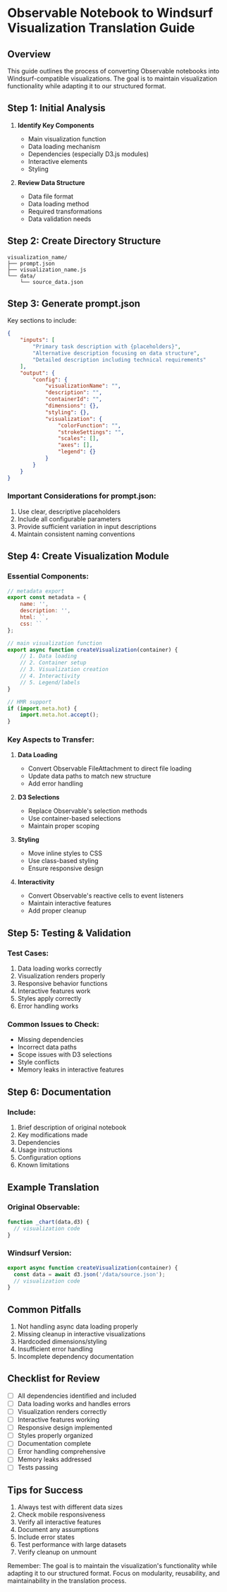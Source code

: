 # Observable Notebook to Windsurf Visualization Translation Guide

## Overview
This guide outlines the process of converting Observable notebooks into Windsurf-compatible visualizations. The goal is to maintain visualization functionality while adapting it to our structured format.

## Step 1: Initial Analysis
1. **Identify Key Components**
   - Main visualization function
   - Data loading mechanism
   - Dependencies (especially D3.js modules)
   - Interactive elements
   - Styling

2. **Review Data Structure**
   - Data file format
   - Data loading method
   - Required transformations
   - Data validation needs

## Step 2: Create Directory Structure
```
visualization_name/
├── prompt.json
├── visualization_name.js
└── data/
    └── source_data.json
```

## Step 3: Generate prompt.json
Key sections to include:

```json
{
    "inputs": [
        "Primary task description with {placeholders}",
        "Alternative description focusing on data structure",
        "Detailed description including technical requirements"
    ],
    "output": {
        "config": {
            "visualizationName": "",
            "description": "",
            "containerId": "",
            "dimensions": {},
            "styling": {},
            "visualization": {
                "colorFunction": "",
                "strokeSettings": "",
                "scales": [],
                "axes": [],
                "legend": {}
            }
        }
    }
}
```

### Important Considerations for prompt.json:
1. Use clear, descriptive placeholders
2. Include all configurable parameters
3. Provide sufficient variation in input descriptions
4. Maintain consistent naming conventions

## Step 4: Create Visualization Module

### Essential Components:
```javascript
// metadata export
export const metadata = {
    name: '',
    description: '',
    html: ``,
    css: ``
};

// main visualization function
export async function createVisualization(container) {
    // 1. Data loading
    // 2. Container setup
    // 3. Visualization creation
    // 4. Interactivity
    // 5. Legend/labels
}

// HMR support
if (import.meta.hot) {
    import.meta.hot.accept();
}
```

### Key Aspects to Transfer:
1. **Data Loading**
   - Convert Observable FileAttachment to direct file loading
   - Update data paths to match new structure
   - Add error handling

2. **D3 Selections**
   - Replace Observable's selection methods
   - Use container-based selections
   - Maintain proper scoping

3. **Styling**
   - Move inline styles to CSS
   - Use class-based styling
   - Ensure responsive design

4. **Interactivity**
   - Convert Observable's reactive cells to event listeners
   - Maintain interactive features
   - Add proper cleanup

## Step 5: Testing & Validation

### Test Cases:
1. Data loading works correctly
2. Visualization renders properly
3. Responsive behavior functions
4. Interactive features work
5. Styles apply correctly
6. Error handling works

### Common Issues to Check:
- Missing dependencies
- Incorrect data paths
- Scope issues with D3 selections
- Style conflicts
- Memory leaks in interactive features

## Step 6: Documentation

### Include:
1. Brief description of original notebook
2. Key modifications made
3. Dependencies
4. Usage instructions
5. Configuration options
6. Known limitations

## Example Translation

### Original Observable:
```javascript
function _chart(data,d3) {
  // visualization code
}
```

### Windsurf Version:
```javascript
export async function createVisualization(container) {
  const data = await d3.json('/data/source.json');
  // visualization code
}
```

## Common Pitfalls
1. Not handling async data loading properly
2. Missing cleanup in interactive visualizations
3. Hardcoded dimensions/styling
4. Insufficient error handling
5. Incomplete dependency documentation

## Checklist for Review
- [ ] All dependencies identified and included
- [ ] Data loading works and handles errors
- [ ] Visualization renders correctly
- [ ] Interactive features working
- [ ] Responsive design implemented
- [ ] Styles properly organized
- [ ] Documentation complete
- [ ] Error handling comprehensive
- [ ] Memory leaks addressed
- [ ] Tests passing

## Tips for Success
1. Always test with different data sizes
2. Check mobile responsiveness
3. Verify all interactive features
4. Document any assumptions
5. Include error states
6. Test performance with large datasets
7. Verify cleanup on unmount

Remember: The goal is to maintain the visualization's functionality while adapting it to our structured format. Focus on modularity, reusability, and maintainability in the translation process.
